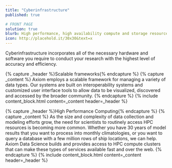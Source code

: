 ```yaml
---
title: "Cyberinfrastructure"
published: true

# FRONT PAGE
solution: true
blurb: High performance, high availability compute and storage resources for data processing at any scale.
icon: http://placehold.it/30x30&text=x
---
```


Cyberinfrastructure incorporates all of the necessary hardware and software you require to conduct your research with the highest level of accuracy and efficiency.

{% capture _header %}Scalable frameworks{% endcapture %}
{% capture _content %}
Axiom employs a scalable framework for managing a variety of data types. Our systems are built on interoperability systems and customized user interface tools to allow data to be visualized, discovered and accessed by the broader community.
{% endcapture %}
{% include content_block.html content=_content header=_header %}

{% capture _header %}High Performance Computing{% endcapture %}
{% capture _content %}
As the size and complexity of data collection and modeling efforts grow, the need for scientists to routinely access HPC resources is becoming more common. Whether you have 30 years of model results that you want to process into monthly climatologies, or you want to query a database with a few million rows of ship locations, we can help. Axiom Data Science builds and provides access to HPC compute clusters that can make these types of services available fast and over the web.
{% endcapture %}
{% include content_block.html content=_content header=_header %}